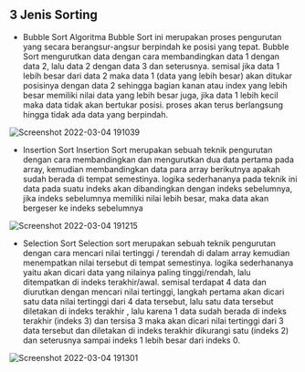 ## 3 Jenis Sorting

- Bubble Sort
	Algoritma Bubble Sort ini merupakan proses pengurutan yang secara berangsur-angsur berpindah ke posisi yang tepat. Bubble Sort mengurutkan data dengan cara membandingkan data 1 dengan data 2, lalu data 2 dengan data 3 dan seterusnya. semisal jika data 1 lebih besar dari data 2 maka data 1 (data yang lebih besar) akan ditukar posisinya dengan data 2 sehingga bagian kanan atau index yang lebih besar memiliki nilai data yang lebih besar juga, jika data 1 lebih kecil maka data tidak akan bertukar posisi. proses akan terus berlangsung hingga tidak ada data yang berpindah.
	
![Screenshot 2022-03-04 191039](https://user-images.githubusercontent.com/93828626/156761669-ac72a015-53f6-496c-a8bb-8607bbe65b40.jpg)

- Insertion Sort
	Insertion Sort merupakan sebuah teknik pengurutan dengan cara membandingkan dan mengurutkan dua data pertama pada array, kemudian membandingkan data para array berikutnya apakah sudah berada di tempat semestinya. logika sederhananya pada teknik ini data pada suatu indeks akan dibandingkan dengan indeks sebelumnya, jika indeks sebelumnya memiliki nilai lebih besar, maka data akan bergeser ke indeks sebelumnya

![Screenshot 2022-03-04 191215](https://user-images.githubusercontent.com/93828626/156761705-8758b797-c8d0-4d3f-8075-5427e20c0fc8.jpg)



- Selection Sort
	Selection sort merupakan sebuah teknik pengurutan dengan cara mencari nilai tertinggi / terendah di dalam array kemudian menempatkan nilai tersebut di tempat semestinya. logika sederhananya yaitu  akan dicari data yang nilainya paling tinggi/rendah, lalu ditempatkan di indeks terakhir/awal. semisal terdapat 4 data dan diurutkan dengan mencari nilai tertinggi, langkah pertama akan dicari satu data nilai tertinggi dari 4 data tersebut, lalu satu data tersebut diletakan di indeks terakhir , lalu karena 1 data sudah berada di indeks terakhir (indeks 3) dan tersisa 3 maka akan dicari nilai tertinggi dari 3 data tersebut dan diletakan di indeks terakhir dikurangi satu (indeks 2) dan seterusnya sampai indeks 1 lebih besar dari indeks 0.
	
![Screenshot 2022-03-04 191301](https://user-images.githubusercontent.com/93828626/156761730-117ca247-02c6-479a-a3b5-9d16ef192cfd.jpg)

